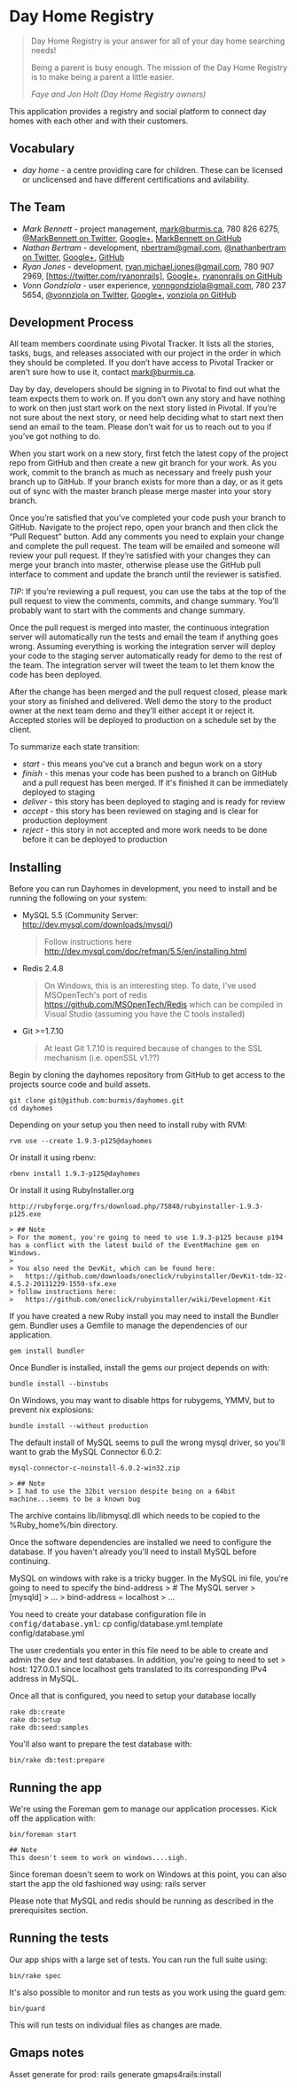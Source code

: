 # Day Home Registry

> Day Home Registry is your answer for all of your day home searching needs!
> 
> Being a parent is busy enough. The mission of the Day Home Registry is to make being a parent a little easier.
> 
> _Faye and Jon Holt (Day Home Registry owners)_

This application provides a registry and social platform to connect day homes with each other and with their customers.

## Vocabulary

 * _day home_ - a centre providing care for children. These can be licensed or unclicensed and have different certifications and avilability.

## The Team

 * *Mark Bennett* - project management, [mark@burmis.ca](mailto:mark@burmis.ca), 780 826 6275, [@MarkBennett on Twitter](https://twitter.com/MarkBennett), [Google+](https://plus.google.com/104431949275766772757/posts), [MarkBennett on GitHub](https://github.com/MarkBennett)
 * *Nathan Bertram* - development, [nbertram@gmail.com](mailto:nbertram@gmail.com), [@nathanbertram on Twitter](https://twitter.com/nathanbertram), [Google+](https://plus.google.com/118053740037238335612/posts), [GitHub](https://github.com/nathanbertram)
 * *Ryan Jones* - development, [ryan.michael.jones@gmail.com](mailto:ryan.michael.jones@gmail.com), 780 907 2969, [https://twitter.com/ryanonrails], [Google+](https://plus.google.com/108111379110069559271/posts), [ryanonrails on GitHub](https://github.com/ryanonrails)
 * *Vonn Gondziola* - user experience, [vonngondziola@gmail.com](mailto:vonngondziola@gmail.com), 780 237 5654, [@vonnziola on Twitter](https://twitter.com/#!/vonnziola), [Google+](https://plus.google.com/104018711410926928454/posts), [vonziola on GitHub](https://github.com/vonnziola)

## Development Process

All team members coordinate using Pivotal Tracker. It lists all the stories, tasks, bugs, and releases associated with our project in the order in which they should be completed. If you don’t have access to Pivotal Tracker or aren’t sure how to use it, contact mark@burmis.ca.

Day by day, developers should be signing in to Pivotal to find out what the team expects them to work on. If you don’t own any story and have nothing to work on then just start work on the next story listed in Pivotal. If you’re not sure about the next story, or need help deciding what to start next then send an email to the team. Please don’t wait for us to reach out to you if you’ve got nothing to do.

When you start work on a new story, first fetch the latest copy of the project repo from GitHub and then create a new git branch for your work. As you work, commit to the branch as much as necessary and freely push your branch up to GitHub. If your branch exists for more than a day, or as it gets out of sync with the master branch please merge master into your story branch.

Once you’re satisfied that you’ve completed your code push your branch to GitHub. Navigate to the project repo, open your branch and then click the “Pull Request” button. Add any comments you need to explain your change and complete the pull request. The team will be emailed and someone will review your pull request. If they’re satisfied with your changes they can merge your branch into master, otherwise please use the GitHub pull interface to comment and update the branch until the reviewer is satisfied.

*TIP:* If you’re reviewing a pull request, you can use the tabs at the top of the pull request to view the comments, commits, and change summary. You’ll probably want to start with the comments and change summary.

Once the pull request is merged into master, the continuous integration server will automatically run the tests and email the team if anything goes wrong. Assuming everything is working the integration server will deploy your code to the staging server automatically ready for demo to the rest of the team. The integration server will tweet the team to let them know the code has been deployed.

After the change has been merged and the pull request closed, please mark your story as finished and delivered. Well demo the story to the product owner at the next team demo and they’ll either accept it or reject it. Accepted stories will be deployed to production on a schedule set by the client.

To summarize each state transition:

 * _start_ - this means you've cut a branch and begun work on a story
 * _finish_ - this menas your code has been pushed to a branch on GitHub and a pull request has been merged. If it's finished it can be immediately deployed to staging
 * _deliver_ - this story has been deployed to staging and is ready for review
 * _accept_ - this story has been reviewed on staging and is clear for production deployment
 * _reject_ - this story in not accepted and more work needs to be done before it can be deployed to production

## Installing

Before you can run Dayhomes in development, you need to install and be running
the following on your system:

  * MySQL 5.5 (Community Server: http://dev.mysql.com/downloads/mysql/)
	> Follow instructions here http://dev.mysql.com/doc/refman/5.5/en/installing.html
  * Redis 2.4.8
	> On Windows, this is an interesting step. To date, I've used MSOpenTech's port of redis
	>		https://github.com/MSOpenTech/Redis
	> which can be compiled in Visual Studio (assuming you have the C tools installed)
  * Git >=1.7.10    	
	> At least Git 1.7.10 is required because of changes to the SSL mechanism (i.e. openSSL v1.??)

Begin by cloning the dayhomes repository from GitHub to get access to the
projects source code and build assets.

    git clone git@github.com:burmis/dayhomes.git
    cd dayhomes
    
Depending on your setup you then need to install ruby with RVM:

    rvm use --create 1.9.3-p125@dayhomes

Or install it using rbenv:

    rbenv install 1.9.3-p125@dayhomes
	
Or install it using RubyInstaller.org
	
	http://rubyforge.org/frs/download.php/75848/rubyinstaller-1.9.3-p125.exe	
	
	> ## Note
	> For the moment, you're going to need to use 1.9.3-p125 because p194 has a conflict with the latest build of the EventMachine gem on Windows.
	>
	> You also need the DevKit, which can be found here:
	> 	https://github.com/downloads/oneclick/rubyinstaller/DevKit-tdm-32-4.5.2-20111229-1559-sfx.exe
	> follow instructions here:
	>	https://github.com/oneclick/rubyinstaller/wiki/Development-Kit

If you have created a new Ruby install you may need to install the Bundler gem.
Bundler uses a Gemfile to manage the dependencies of our application.

    gem install bundler

Once Bundler is installed, install the gems our project depends on with:

    bundle install --binstubs
	
On Windows, you may want to disable https for rubygems, YMMV, but to prevent nix explosions:

	bundle install --without production

The default install of MySQL seems to pull the wrong mysql driver, so you'll want to grab the MySQL Connector 6.0.2:

	mysql-connector-c-noinstall-6.0.2-win32.zip

	> ## Note
	> I had to use the 32bit version despite being on a 64bit machine...seems to be a known bug
	
The archive contains lib/libmysql.dll which needs to be copied to the %Ruby_home%/bin directory.
	
Once the software dependencies are installed we need to configure the database.
If you haven't already you'll need to install MySQL before continuing.

MySQL on windows with rake is a tricky bugger.  In the MySQL ini file, you're going to need to specify the bind-address 
	> # The MySQL server
	> [mysqld]
	> ...
	> bind-address	= localhost
	> ...

You need to create your database configuration file in <tt>config/database.yml</tt>:
    cp config/database.yml.template config/database.yml
	
The user credentials you enter in this file need to be able to create and admin the dev
and test databases. In addition, you're going to need to set
	> host: 127.0.0.1
since localhost	gets translated to its corresponding IPv4 address in MySQL.

Once all that is configured, you need to setup your database locally
    
    rake db:create
    rake db:setup
	rake db:seed:samples

You'll also want to prepare the test database with:

    bin/rake db:test:prepare

## Running the app

We're using the Foreman gem to manage our application processes. Kick off the
application with:

    bin/foreman start
	
	## Note
	This doesn't seem to work on windows....sigh.

Since foreman doesn't seem to work on Windows at this point, you can also start the app the old fashioned way using:
	rails server
	
Please note that MySQL and redis should be running as described in the
prerequisites section.

## Running the tests

Our app ships with a large set of tests. You can run the full suite using:

    bin/rake spec

It's also possible to monitor and run tests as you work using the guard gem:

    bin/guard

This will run tests on individual files as changes are made.

## Gmaps notes

Asset generate for prod: rails generate gmaps4rails:install
